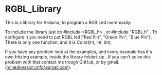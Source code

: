# RGBL_Library

This is a library for Arduino, to program a RGB Led more easily.

To include the library just do #include <RGBL.h> , or #include "RGBL.h" .
To configure it you need to put RGBL led("Red Pin", "Green Pin", "Blue Pin");
There is only one function, and it is Color(int, int, int);

If you have any problem look at the examples, and every example has it's own fritzing example, inside the library folder/.zip .
If you can't solve this problem with that contact me trough GitHub, or by gmail. (minediversion.info@gmail.com).
